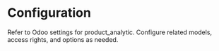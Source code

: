 # Configuration

Refer to Odoo settings for product_analytic. Configure related models, access rights, and options as needed.
